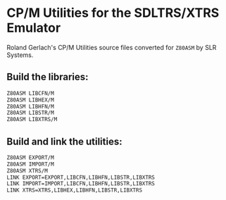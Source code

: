 # CP/M Utilities for the SDLTRS/XTRS Emulator

Roland Gerlach's CP/M Utilities source files converted for `Z80ASM` by SLR Systems.

Build the libraries:
--------------------
```sh
Z80ASM LIBCFN/M
Z80ASM LIBHEX/M
Z80ASM LIBHFN/M
Z80ASM LIBSTR/M
Z80ASM LIBXTRS/M
```

Build and link the utilities:
-----------------------------
```sh
Z80ASM EXPORT/M
Z80ASM IMPORT/M
Z80ASM XTRS/M
LINK EXPORT=EXPORT,LIBCFN,LIBHFN,LIBSTR,LIBXTRS
LINK IMPORT=IMPORT,LIBCFN,LIBHFN,LIBSTR,LIBXTRS
LINK XTRS=XTRS,LIBHEX,LIBHFN,LIBSTR,LIBXTRS
```
